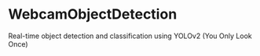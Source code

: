 # WebcamObjectDetection
Real-time object detection and classification using YOLOv2 (You Only Look Once)
